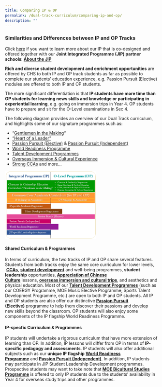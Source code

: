 ```yaml
---
title: Comparing IP & OP
permalink: /dual-track-curriculum/comparing-ip-and-op/
description: ""
---
```


### Similarities and Differences between IP and OP Tracks

Click [here](https://staging.d26k7rl81eo6rb.amplifyapp.com/dual-track-curriculum/Integrated-Programme/overview/) if you want to learn more about our IP that is co-designed and offered together with our **Joint Integrated Programme (JIP) partner schools**: **[About the JIP](https://staging.d26k7rl81eo6rb.amplifyapp.com/dual-track-curriculum/Integrated-Programme/overview/)**

**Rich and diverse student development and enrichment opportunities** are offered by CHS to both IP and OP track students as far as possible to complete our students’ education experience, e.g. Passion Pursuit (Elective) modules are offered to both IP and OP students.

The more significant differentiation is that **IP students have more time than OP students for learning news skills and knowledge or participating in experiential learning**, e.g. going on immersion trips in Year 4. OP students have to prepare and sit for the O-Level examinations in Sec 4.

The following diagram provides an overview of our Dual Track curriculum, and highlights some of our signature programmes such as:

*   “[Gentlemen in the Making](https://staging.d26k7rl81eo6rb.amplifyapp.com/student-development/Character-Education/overview/)“
*   [“Heart of a Leader”](https://staging.d26k7rl81eo6rb.amplifyapp.com/student-development/student-leadership-development/)
*   [Passion Pursuit (Elective)](https://staging.d26k7rl81eo6rb.amplifyapp.com/secondary/Distinctive-Programmes/passion-pursuit/elective/) & [Passion Pursuit (Independent)](https://staging.d26k7rl81eo6rb.amplifyapp.com/secondary/Distinctive-Programmes/passion-pursuit/independent/)
*   [World Readiness Programme](https://staging.d26k7rl81eo6rb.amplifyapp.com/secondary/Distinctive-Programmes/world-readiness-programme/)
*   [Talent Development Programmes](https://staging.d26k7rl81eo6rb.amplifyapp.com/secondary/Talent-Development/overview/)
*   [Overseas Immersion & Cultural Experience](https://staging.d26k7rl81eo6rb.amplifyapp.com/secondary/Distinctive-Programmes/overseas-immersion-and-cultural-experience/)
*   [Strong CCAs](https://staging.d26k7rl81eo6rb.amplifyapp.com/non-academic/Physical-Education/overview/) and more…

<img src="/images/dual1.png" style="width:60%">

#### Shared Curriculum & Programmes

In terms of curriculum, the two tracks of IP and OP share several features. Students from both tracks enjoy the same core curriculum for lower levels,  **[CCAs](https://staging.d26k7rl81eo6rb.amplifyapp.com/non-academic/Physical-Education/overview/)**, **[student development](https://staging.d26k7rl81eo6rb.amplifyapp.com/student-development/Character-Education/overview/)** and well-being programmes, **student leadership** opportunities, **[Appreciation of Chinese Culture](https://staging.d26k7rl81eo6rb.amplifyapp.com/sap-flagship-programme/)** lessons, [**overseas immersion and cultural trips**](https://staging.d26k7rl81eo6rb.amplifyapp.com/secondary/Distinctive-Programmes/overseas-immersion-and-cultural-experience/), and aesthetics and physical education. Most of our **[Talent Development Programmes](https://staging.d26k7rl81eo6rb.amplifyapp.com/secondary/Talent-Development/overview/)** (such as our CΩERGY Programme, MOE Music Elective Programme, Sports Talent Development Programme, etc.) are open to both IP and OP students. All IP and OP students are also offer our distinctive **[Passion Pursuit (Elective)](https://staging.d26k7rl81eo6rb.amplifyapp.com/secondary/Distinctive-Programmes/passion-pursuit/elective/)** programme to help them discover their passions and develop new skills beyond the classroom. OP students will also enjoy some components of the IP flagship World Readiness Programme.

#### IP-specfic Curriculum & Programmes

IP students will undertake a rigorous curriculum that have more extension of learning than OP. In addition, IP lessons will differ from OP in terms of **IP-specific pedagogy and assessments**. IP students will also offer additional subjects such as our **unique IP flagship** **[World Readiness Programme](https://staging.d26k7rl81eo6rb.amplifyapp.com/secondary/Distinctive-Programmes/world-readiness-programme/)** and **[Passion Pursuit (Independent)](https://staging.d26k7rl81eo6rb.amplifyapp.com/secondary/Distinctive-Programmes/passion-pursuit/independent/)**. In addition, IP students may participate in JIP Student Leadership Development programmes. Prospective students may want to take note that **[MOE Bicultural Studies Programme](https://staging.d26k7rl81eo6rb.amplifyapp.com/secondary/Talent-Development/bicultural-studies-programme/)** is offered to only IP students due to the students’ availability in Year 4 for overseas study trips and other programmes.